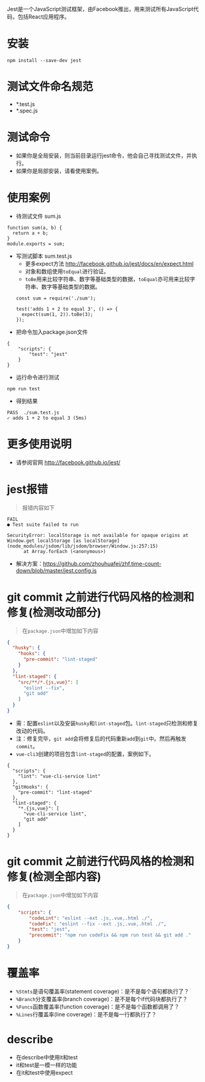 Jest是一个JavaScript测试框架，由Facebook推出，用来测试所有JavaScript代码，包括React应用程序。

# 安装
```
npm install --save-dev jest
```

# 测试文件命名规范
* *.test.js
* *.spec.js

# 测试命令
* 如果你是全局安装，则当前目录运行jest命令，他会自己寻找测试文件，并执行。
* 如果你是局部安装，请看使用案例。

# 使用案例
* 待测试文件 sum.js
```
function sum(a, b) {
  return a + b;
}
module.exports = sum;
```
* 写测试脚本 sum.test.js
  - 更多expect方法 http://facebook.github.io/jest/docs/en/expect.html
  - 对象和数组使用`toEqual`进行验证。
  - `toBe`用来比较字符串、数字等基础类型的数据，`toEqual`亦可用来比较字符串、数字等基础类型的数据。
  ```
  const sum = require('./sum');

  test('adds 1 + 2 to equal 3', () => {
    expect(sum(1, 2)).toBe(3);
  });
  ```
* 把命令加入package.json文件
```
{
    "scripts": {
        "test": "jest"
    }
}
```
* 运行命令进行测试
```
npm run test
```
* 得到结果
```
PASS  ./sum.test.js
✓ adds 1 + 2 to equal 3 (5ms)
```

# 更多使用说明
* 请参阅官网 http://facebook.github.io/jest/

# jest报错
> 报错内容如下
```
FAIL
● Test suite failed to run

SecurityError: localStorage is not available for opaque origins at Window.get localStorage [as localStorage] (node_modules/jsdom/lib/jsdom/browser/Window.js:257:15)
      at Array.forEach (<anonymous>)
```
* 解决方案：https://github.com/zhouhuafei/zhf.time-count-down/blob/master/jest.config.js

# git commit 之前进行代码风格的检测和修复(检测改动部分)
> 在`package.json`中增加如下内容
```json
{
  "husky": {
    "hooks": {
      "pre-commit": "lint-staged"
    }
  },
  "lint-staged": {
    "src/**/*.{js,vue}": [
      "eslint --fix",
      "git add"
    ]
  }
}
```
* 需：配置`eslint`以及安装`husky`和`lint-staged`包。`lint-staged`只检测和修复改动的代码。
* 注：修复完毕，`git add`会将修复后的代码重新`add`到`git`中。然后再触发`commit`。
* `vue-cli3`创建的项目包含`lint-staged`的配置，案例如下。
```
{
  "scripts": {
    "lint": "vue-cli-service lint"
  },
  "gitHooks": {
    "pre-commit": "lint-staged"
  },
  "lint-staged": {
    "*.{js,vue}": [
      "vue-cli-service lint",
      "git add"
    ]
  }
}
```

# git commit 之前进行代码风格的检测和修复(检测全部内容)
> 在`package.json`中增加如下内容
```json
{
    "scripts": {
        "codeLint": "eslint --ext .js,.vue,.html ./",
        "codeFix": "eslint --fix --ext .js,.vue,.html ./",
        "test": "jest",
        "precommit": "npm run codeFix && npm run test && git add ."
    }
}
```

# 覆盖率
* `%Stmts`是语句覆盖率(statement coverage)：是不是每个语句都执行了？
* `%Branch`分支覆盖率(branch coverage)：是不是每个if代码块都执行了？
* `%Funcs`函数覆盖率(function coverage)：是不是每个函数都调用了？
* `%Lines`行覆盖率(line coverage)：是不是每一行都执行了？

# describe
* 在describe中使用it和test
* it和test是一模一样的功能
* 在it和test中使用expect
